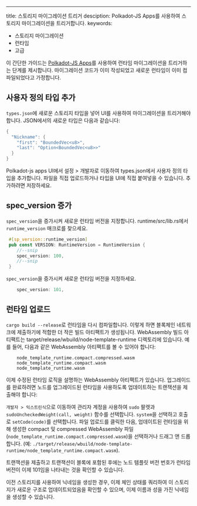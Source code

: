 ---
title: 스토리지 마이그레이션 트리거
desciption: Polkadot-JS Apps를 사용하여 스토리지 마이그레이션을 트리거합니다.
keywords:
  - 스토리지 마이그레이션
  - 런타임
  - 고급

이 간단한 가이드는 [Polkadot-JS Apps](https://polkadot.js.org/apps/)를 사용하여 런타임 마이그레이션을 트리거하는 단계를 제시합니다. 마이그레이션 코드가 이미 작성되었고 새로운 런타임이 이미 컴파일되었다고 가정합니다.


## 사용자 정의 타입 추가

`types.json`에 새로운 스토리지 타입을 넣어 UI를 사용하여 마이그레이션을 트리거해야 합니다. JSON에서의 새로운 타입은 다음과 같습니다:

```rust
{
  "Nickname": {
    "first": "BoundedVec<u8>",
    "last": "Option<BoundedVec<u8>>"
  }
}
```
Polkadot-js apps UI에서 설정 > 개발자로 이동하여 types.json에서 사용자 정의 타입을 추가합니다. 파일을 직접 업로드하거나 타입을 UI에 직접 붙여넣을 수 있습니다. 추가하려면 저장하세요.

## spec_version 증가

`spec_version`을 증가시켜 새로운 런타임 버전을 지정합니다.
runtime/src/lib.rs에서 `runtime_version` 매크로를 찾으세요.
```rust
 #[sp_version::runtime_version]
 pub const VERSION: RuntimeVersion = RuntimeVersion {
    //--snip
    spec_version: 100,
    //--snip
 }
```
`spec_version`을 증가시켜 새로운 런타임 버전을 지정하세요.
```rust
    spec_version: 101,
```

## 런타임 업로드

`cargo build --release`로 런타임을 다시 컴파일합니다. 이렇게 하면 블록체인 네트워크에 제출하기에 적합한 더 작은 빌드 아티팩트가 생성됩니다.
WebAssembly 빌드 아티팩트는 target/release/wbuild/node-template-runtime 디렉토리에 있습니다. 예를 들어, 다음과 같은 WebAssembly 아티팩트를 볼 수 있어야 합니다:
```
    node_template_runtime.compact.compressed.wasm
    node_template_runtime.compact.wasm
    node_template_runtime.wasm
```
이제 수정된 런타임 로직을 설명하는 WebAssembly 아티팩트가 있습니다. 업그레이드를 완료하려면 노드를 업그레이드된 런타임을 사용하도록 업데이트하는 트랜잭션을 제출해야 합니다:

`개발자 > 익스트린식`으로 이동하여 관리자 계정을 사용하여 `sudo` 팔렛과 `sudoUncheckedWeight(call, weight)` 함수를 선택합니다.
`system`을 선택하고 호출로 `setCode(code)`를 선택합니다.
파일 업로드를 클릭한 다음, 업데이트된 런타임을 위해 생성한 compact 및 compressed WebAssembly 파일(`node_template_runtime.compact.compressed.wasm`)을 선택하거나 드래그 앤 드롭합니다. (예: `./target/release/wbuild/node-template-runtime/node_template_runtime.compact.wasm`).

트랜잭션을 제출하고 트랜잭션이 블록에 포함된 후에는 노드 템플릿 버전 번호가 런타임 버전이 이제 101임을 나타내는 것을 확인할 수 있습니다.

이전 스토리지를 사용하여 닉네임을 생성한 경우, 이제 체인 상태를 쿼리하여 이 스토리지가 새로운 구조로 업데이트되었음을 확인할 수 있으며, 이제 이름과 성을 가진 닉네임을 생성할 수 있습니다.
